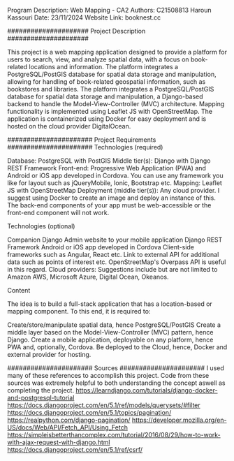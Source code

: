 Program Description: Web Mapping - CA2
Authors: C21508813 Haroun Kassouri
Date: 23/11/2024
Website Link: booknest.cc

##################### Project Description #####################

This project is a web mapping application designed to provide a platform for users to search, view, and analyze spatial data, with a focus on book-related locations and information. The platform integrates a PostgreSQL/PostGIS database for spatial data storage and manipulation, allowing for handling of book-related geospatial information, such as bookstores and libraries. The platform integrates a PostgreSQL/PostGIS database for spatial data storage and manipulation, a Django-based backend to handle the Model-View-Controller (MVC) architecture. Mapping functionality is implemented using Leaflet JS with OpenStreetMap. The application is containerized using Docker for easy deployment and is hosted on the cloud provider DigitalOcean.


###################### Project Requirements ######################
Technologies (required)

Database: PostgreSQL with PostGIS
Middle tier(s): Django with Django REST Framework
Front-end: Progressive Web Application (PWA) and Android or iOS app developed in Cordova. You can use any framework you like for layout such as jQueryMobile, Ionic, Bootstrap etc.
Mapping: Leaflet JS with OpenStreetMap
Deployment (middle tier(s)): Any cloud provider. I suggest using Docker to create an image and deploy an instance of this. The back-end components of your app must be web-accessible or the front-end component will not work.

Technologies (optional)

Companion Django Admin website to your mobile application
Django REST Framework
Android or iOS app developed in Cordova
Client-side frameworks such as Angular, React etc.
Link to external API for additional data such as points of interest etc. OpenStreetMap's Overpass API is useful in this regard.
Cloud providers: Suggestions include but are not limited to Amazon AWS, Microsoft Azure, Digital Ocean, Okeanos.

Content

The idea is to build a full-stack application that has a location-based or mapping component. To this end, it is required to:

Create/store/manipulate spatial data, hence PostgreSQL/PostGIS
Create a middle layer based on the Model-View-Controller (MVC) pattern, hence Django.
Create a mobile application, deployable on any platform, hence PWA and, optionally, Cordova. 
Be deployed to the Cloud, hence, Docker and external provider for hosting.


###################### Sources ######################
I used many of these references to accomplish this project. Code from these sources was extremely helpful to both understanding the concept aswell as completing the project.
https://learndjango.com/tutorials/django-docker-and-postgresql-tutorial
https://docs.djangoproject.com/en/5.1/ref/models/querysets/#filter
https://docs.djangoproject.com/en/5.1/topics/pagination/
https://realpython.com/django-pagination/
https://developer.mozilla.org/en-US/docs/Web/API/Fetch_API/Using_Fetch
https://simpleisbetterthancomplex.com/tutorial/2016/08/29/how-to-work-with-ajax-request-with-django.html
https://docs.djangoproject.com/en/5.1/ref/csrf/
